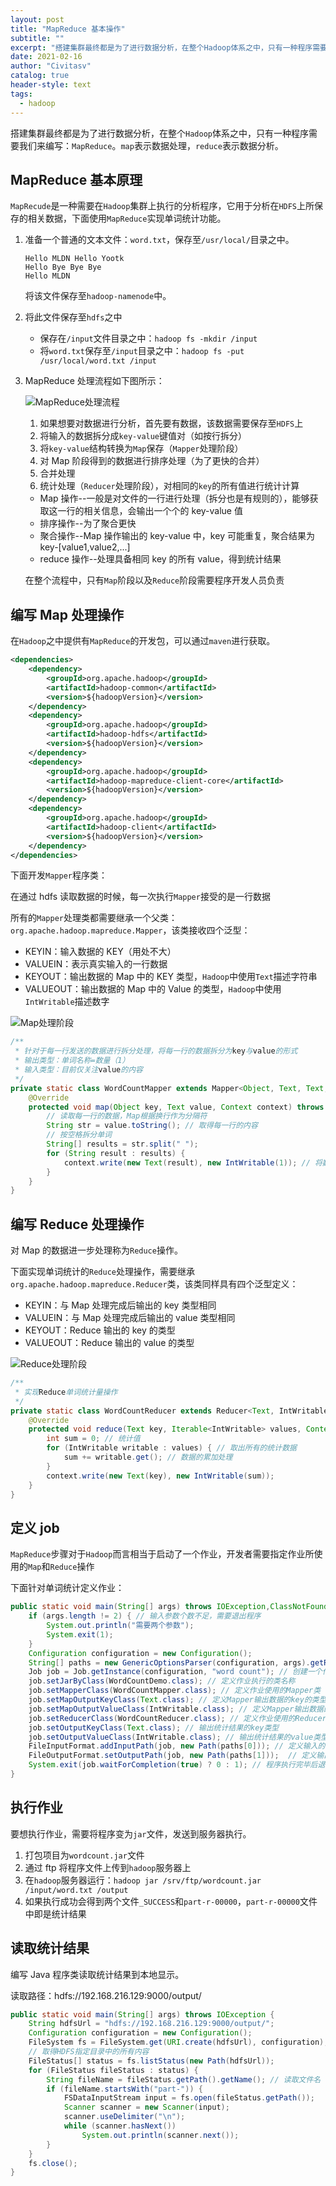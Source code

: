 ```yaml
---
layout: post
title: "MapReduce 基本操作"
subtitle: ""
excerpt: "搭建集群最终都是为了进行数据分析，在整个Hadoop体系之中，只有一种程序需要我们来编写：MapReduce。map表示数据处理，reduce表示数据分析"
date: 2021-02-16
author: "Civitasv"
catalog: true
header-style: text
tags:
  - hadoop
---
```


搭建集群最终都是为了进行数据分析，在整个`Hadoop`体系之中，只有一种程序需要我们来编写：`MapReduce`。`map`表示数据处理，`reduce`表示数据分析。

## MapReduce 基本原理

`MapRecude`是一种需要在`Hadoop`集群上执行的分析程序，它用于分析在`HDFS`上所保存的相关数据，下面使用`MapReduce`实现单词统计功能。

1. 准备一个普通的文本文件：`word.txt`，保存至`/usr/local/`目录之中。

   ```text
   Hello MLDN Hello Yootk
   Hello Bye Bye Bye
   Hello MLDN
   ```

   将该文件保存至`hadoop-namenode`中。

2. 将此文件保存至`hdfs`之中

   - 保存在`/input`文件目录之中：`hadoop fs -mkdir /input`
   - 将`word.txt`保存至`/input`目录之中：`hadoop fs -put /usr/local/word.txt /input`

3. MapReduce 处理流程如下图所示：

   ![MapReduce处理流程](/img/in-post/hadoop/MapReduce处理流程.png)

   1. 如果想要对数据进行分析，首先要有数据，该数据需要保存至`HDFS`上
   2. 将输入的数据拆分成`key-value`键值对（如按行拆分）
   3. 将`key-value`结构转换为`Map`保存（`Mapper`处理阶段）
   4. 对 Map 阶段得到的数据进行排序处理（为了更快的合并）
   5. 合并处理
   6. 统计处理（`Reducer`处理阶段），对相同的`key`的所有值进行统计计算

   - Map 操作--一般是对文件的一行进行处理（拆分也是有规则的），能够获取这一行的相关信息，会输出一个个的 key-value 值
   - 排序操作--为了聚合更快
   - 聚合操作--Map 操作输出的 key-value 中，key 可能重复，聚合结果为 key-[value1,value2,...]
   - reduce 操作--处理具备相同 key 的所有 value，得到统计结果

   在整个流程中，只有`Map`阶段以及`Reduce`阶段需要程序开发人员负责

## 编写 Map 处理操作

在`Hadoop`之中提供有`MapReduce`的开发包，可以通过`maven`进行获取。

```xml
<dependencies>
    <dependency>
        <groupId>org.apache.hadoop</groupId>
        <artifactId>hadoop-common</artifactId>
        <version>${hadoopVersion}</version>
    </dependency>
    <dependency>
        <groupId>org.apache.hadoop</groupId>
        <artifactId>hadoop-hdfs</artifactId>
        <version>${hadoopVersion}</version>
    </dependency>
    <dependency>
        <groupId>org.apache.hadoop</groupId>
        <artifactId>hadoop-mapreduce-client-core</artifactId>
        <version>${hadoopVersion}</version>
    </dependency>
    <dependency>
        <groupId>org.apache.hadoop</groupId>
        <artifactId>hadoop-client</artifactId>
        <version>${hadoopVersion}</version>
    </dependency>
</dependencies>
```

下面开发`Mapper`程序类：

在通过 hdfs 读取数据的时候，每一次执行`Mapper`接受的是一行数据

所有的`Mapper`处理类都需要继承一个父类：`org.apache.hadoop.mapreduce.Mapper`，该类接收四个泛型：

- KEYIN：输入数据的 KEY（用处不大）
- VALUEIN：表示真实输入的一行数据
- KEYOUT：输出数据的 Map 中的 KEY 类型，`Hadoop`中使用`Text`描述字符串
- VALUEOUT：输出数据的 Map 中的 Value 的类型，`Hadoop`中使用`IntWritable`描述数字

![Map处理阶段](/img/in-post/hadoop/Map处理阶段.png)

```java
/**
 * 针对于每一行发送的数据进行拆分处理，将每一行的数据拆分为key与value的形式
 * 输出类型：单词名称=数量（1）
 * 输入类型：目前仅关注value的内容
 */
private static class WordCountMapper extends Mapper<Object, Text, Text,IntWritable> {
    @Override
    protected void map(Object key, Text value, Context context) throws IOException, InterruptedException {
        // 读取每一行的数据，Map根据换行作为分隔符
        String str = value.toString(); // 取得每一行的内容
        // 按空格拆分单词
        String[] results = str.split(" ");
        for (String result : results) {
            context.write(new Text(result), new IntWritable(1)); // 将数据取出
        }
    }
}
```

## 编写 Reduce 处理操作

对 Map 的数据进一步处理称为`Reduce`操作。

下面实现单词统计的`Reduce`处理操作，需要继承`org.apache.hadoop.mapreduce.Reducer`类，该类同样具有四个泛型定义：

- KEYIN：与 Map 处理完成后输出的 key 类型相同
- VALUEIN：与 Map 处理完成后输出的 value 类型相同
- KEYOUT：Reduce 输出的 key 的类型
- VALUEOUT：Reduce 输出的 value 的类型

![Reduce处理阶段](/img/in-post/hadoop/Reduce处理阶段.png)

```java
/**
 * 实现Reduce单词统计量操作
 */
private static class WordCountReducer extends Reducer<Text, IntWritable,Text, IntWritable> {
    @Override
    protected void reduce(Text key, Iterable<IntWritable> values, Context context) throws IOException, InterruptedException {
        int sum = 0; // 统计值
        for (IntWritable writable : values) { // 取出所有的统计数据
            sum += writable.get(); // 数据的累加处理
        }
        context.write(new Text(key), new IntWritable(sum));
    }
}
```

## 定义 job

`MapReduce`步骤对于`Hadoop`而言相当于启动了一个作业，开发者需要指定作业所使用的`Map`和`Reduce`操作

下面针对单词统计定义作业：

```java
public static void main(String[] args) throws IOException,ClassNotFoundException, InterruptedException {
    if (args.length != 2) { // 输入参数个数不足，需要退出程序
        System.out.println("需要两个参数");
        System.exit(1);
    }
    Configuration configuration = new Configuration();
    String[] paths = new GenericOptionsParser(configuration, args).getRemainingArgs(); // 将输入的两个路径解析为HDFS的路径
    Job job = Job.getInstance(configuration, "word count"); // 创建一个作业
    job.setJarByClass(WordCountDemo.class); // 定义作业执行的类名称
    job.setMapperClass(WordCountMapper.class); // 定义作业使用的Mapper类
    job.setMapOutputKeyClass(Text.class); // 定义Mapper输出数据的key的类型
    job.setMapOutputValueClass(IntWritable.class); // 定义Mapper输出数据的value的类型
    job.setReducerClass(WordCountReducer.class); // 定义作业使用的Reducer类
    job.setOutputKeyClass(Text.class); // 输出统计结果的key类型
    job.setOutputValueClass(IntWritable.class); // 输出统计结果的value类型
    FileInputFormat.addInputPath(job, new Path(paths[0])); // 定义输入的hdfs路径
    FileOutputFormat.setOutputPath(job, new Path(paths[1]));  // 定义输出路径
    System.exit(job.waitForCompletion(true) ? 0 : 1); // 程序执行完毕后退出
}
```

## 执行作业

要想执行作业，需要将程序变为`jar`文件，发送到服务器执行。

1. 打包项目为`wordcount.jar`文件
2. 通过 ftp 将程序文件上传到`hadoop`服务器上
3. 在`hadoop`服务器运行：`hadoop jar /srv/ftp/wordcount.jar /input/word.txt /output`
4. 如果执行成功会得到两个文件`_SUCCESS`和`part-r-00000`，`part-r-00000`文件中即是统计结果

## 读取统计结果

编写 Java 程序类读取统计结果到本地显示。

读取路径：hdfs://192.168.216.129:9000/output/

```java
public static void main(String[] args) throws IOException {
    String hdfsUrl = "hdfs://192.168.216.129:9000/output/";
    Configuration configuration = new Configuration();
    FileSystem fs = FileSystem.get(URI.create(hdfsUrl), configuration); // 定义读取的数据类
    // 取得HDFS指定目录中的所有内容
    FileStatus[] status = fs.listStatus(new Path(hdfsUrl));
    for (FileStatus fileStatus : status) {
        String fileName = fileStatus.getPath().getName(); // 读取文件名
        if (fileName.startsWith("part-")) {
            FSDataInputStream input = fs.open(fileStatus.getPath());
            Scanner scanner = new Scanner(input);
            scanner.useDelimiter("\n");
            while (scanner.hasNext())
                System.out.println(scanner.next());
        }
    }
    fs.close();
}
```
